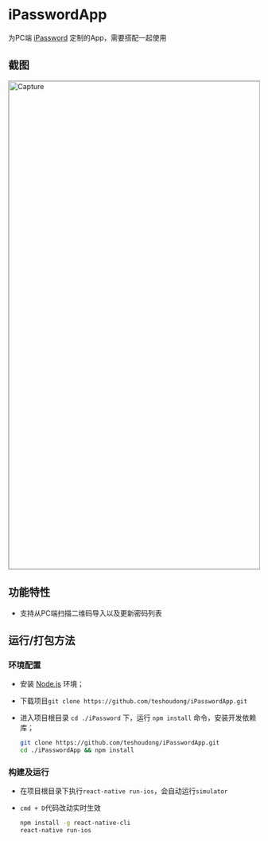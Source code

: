 # iPasswordApp

为PC端 [iPassword](https://github.com/teshoudong/iPassword) 定制的App，需要搭配一起使用

## 截图

<img src="https://raw.githubusercontent.com/teshoudong/iPassword/master/capture.png" alt="Capture" width="980" style="border:1px solid #979797;">

## 功能特性

 - 支持从PC端扫描二维码导入以及更新密码列表

## 运行/打包方法

### 环境配置

 - 安装 [Node.js](https://nodejs.org/) 环境；
 - 下载项目`git clone https://github.com/teshoudong/iPasswordApp.git`
 - 进入项目根目录 `cd ./iPassword` 下，运行 `npm install` 命令，安装开发依赖库；

    ```bash
    git clone https://github.com/teshoudong/iPasswordApp.git
    cd ./iPasswordApp && npm install
    ```

### 构建及运行

 - 在项目根目录下执行`react-native run-ios`，会自动运行`simulator`
 - `cmd + D`代码改动实时生效

    ```bash
    npm install -g react-native-cli
    react-native run-ios
    ```